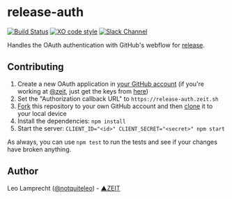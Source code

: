 # release-auth

[![Build Status](https://travis-ci.org/zeit/release-auth.svg?branch=master)](https://travis-ci.org/zeit/release-auth)
[![XO code style](https://img.shields.io/badge/code_style-XO-5ed9c7.svg)](https://github.com/sindresorhus/xo)
[![Slack Channel](http://zeit-slackin.now.sh/badge.svg)](https://zeit.chat)

Handles the OAuth authentication with GitHub's webflow for [release](https://github.com/zeit/release).

## Contributing

1. Create a new OAuth application in [your GitHub account](https://github.com/settings/developers) (if you're working at [@zeit](https://github.com/zeit), just get the keys from [here](https://github.com/organizations/zeit/settings/applications))
2. Set the "Authorization callback URL" to `https://release-auth.zeit.sh`
3. [Fork](https://help.github.com/articles/fork-a-repo/) this repository to your own GitHub account and then [clone](https://help.github.com/articles/cloning-a-repository/) it to your local device
4. Install the dependencies: `npm install`
5. Start the server: `CLIENT_ID="<id>" CLIENT_SECRET="<secret>" npm start`

As always, you can use `npm test` to run the tests and see if your changes have broken anything.

## Author

Leo Lamprecht ([@notquiteleo](https://twitter.com/notquiteleo)) - [▲ZEIT](https://zeit.co)
